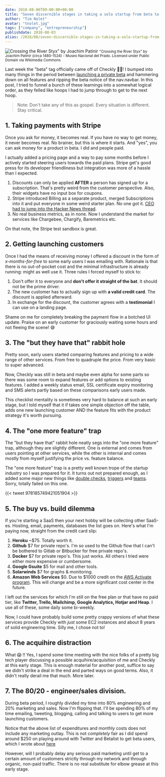 ```yaml
---
date: 2018-08-06T09:00:00+00:00
title: "Seven discernible stages in taking a solo startup from beta to GA"
author: "Tim Nolet"
avatar: "tnolet.jpg"
tags: ["company", "entrepreneurship"]
publishdate: 2018-08-03
alias: /2018/08/seven-discernible-stages-in-taking-a-solo-startup-from-beta-toga/
---
```


![Crossing the River Styx" by Joachim Patinir](/blog/crossing.png)
<small> "Crossing the River Styx" by Joachim Patinir (circa 1480-1524) - Museo Nacional del Prado. Licensed under Public Domain via Wikimedia Commons</small>

Last week the "beta" tag officially came off of Checkly 🍾🎉! I bumped into many things in the period between [launching a private beta](https://hackernoon.com/things-i-learned-from-my-saas-projects-private-beta-period-cd69a11d9e58)
and hammering down on all features and ripping the beta notice of the nav.navbar. In this post, I tried to funnel a bunch of these
learnings into a somewhat logical order, as they felled like hoops I had to jump through to get to the next hoop.

> Note: Don't take any of this as gospel. Every situation is different. Stay critical.

<!--more-->

## 1. Taking payments with Stripe

Once you ask for money, it becomes real. If you have no way to get money, it never becomes real.
No brainer, but this is where it starts. And "yes", you can ask money for a product in beta. I did and people paid. 

I actually added a pricing page and a way to pay some months before I actively started steering users towards the paid plans. Stripe get's good press for its developer friendliness but integration was more of a 
hassle than I expected.

1. Discounts can only be applied **AFTER** a person has signed up for a subscription. That's pretty weird from the customer perspective. Also, their widgets have no input box for coupons.
2. Stripe introduced Billing as a separate product, merged Subscriptions into it and put everyone in some weird starter plan. No one got it. [CEO had to jump into the Hacker News thread](https://news.ycombinator.com/item?id=16766846). 
3. No real business metrics, as in none. Now I understand the market for services like Chargebee, Chargify, Baremetrics etc.

On that note, the Stripe test sandbox is great.

## 2. Getting launching customers

Once I had the means of receiving money I offered a discount in the form of *x-months-for-free* to some early users I was emailing with.
Rationale is that there is no out-of-pocket cost and the minimal infrastructure is already running: might as well use it. 
Three rules I forced myself to stick to:

1. Don't offer it to everyone and **don't offer it straight of the bat**. It should not be the prime driver.
2. The new customer has to actually sign up with **a valid credit card**. The discount is applied afterward.
3. In exchange for the discount, the customer agrees with a **testimonial** I can use on a landing page.

Shame on me for completely breaking the payment flow in a botched UI update. Praise on an early customer for graciously
waiting some hours and not fleeing the scene! 😅


## 3. The "but they have that" rabbit hole

Pretty soon, early users started comparing features and pricing to a wide range of other services. From free to quadruple the 
price. From very basic to super advanced. 

Now, Checkly was still in beta and maybe even alpha for some parts so there was some room to expand features or add options
to existing features. I added a weekly status email, SSL certificate expiry monitoring and SMS alerts partly based on these
comparisons early users made.

This checklist mentality is sometimes very hard to balance at such an early stage, but I told myself that it if takes one simple objection off the 
table, adds one new launching customer AND the feature fits with the product strategy it's worth pursuing.


## 4. The "one more feature" trap

The "but they have that" rabbit hole neatly segs into the "one more feature" trap, although they are slightly different. One 
is external and comes from users pointing at other services, while the other is internal and comes mostly from myself 
justifying the price vs. feature balance.

The "one more feature" trap is a pretty well known trope of the startup industry so I was prepared for it. It turns out not 
prepared enough, as I added some major new things like [double checks](https://checklyhq.com/docs/alerting/settings/#double-checking), 
[triggers](https://checklyhq.com/docs/browser-checks/triggers/) and [teams](https://checklyhq.com/docs/teams/). Sorry, totally failed on this one.

{{< tweet 978185749421051904 >}}

## 5. The buy vs. build dilemma

If you're starting a SaaS then your next hobby will be collecting other SaaS-es. Hosting, email, payments, databases the list goes on.
Here's what I'm paying now, straight from the credit card slip:

1. **Heroku** ~$75. Totally worth it.
2. **Github** $7 for private repo's. I'm so used to the Github flow that I can't be bothered to Gitlab or Bitbucker for free private repo's.
3. **Docker** $7 for private repo's. This just works. All others I tried were either more expensive or cumbersome.
4. **Google Gsuite** $5 for mail and other tools.
5. **Solarwinds** $7 for graphs & monitoring. 
6. **Amazon Web Services** $0. Due to $1000 credit on the [AWS Activate program](https://aws.amazon.com/activate/). This will
change and be a more significant cost center in the future.

I left out the services for which I'm still on the free plan or that have no paid tier, like **Twitter, Trello, Mailchimp, Google Analytics, Hotjar and Heap**.
I use all of these, some daily some bi-weekly.

Now, I could have probably build some pretty crappy versions of what these services provide Checkly with *just* some EC2 instances
and about 8 years of solid engineering time. Silly me, I chose not to! 

## 6. The acquihire distraction

What 😱 !! Yes, I spend some time meeting with the nice folks of a pretty big tech player discussing a possible acquihire/acquisition
of me and Checkly at this early stage. This is enough material for another post, suffice to say we didn't strike a deal in the end and
parted ways on good terms. Also, it didn't really derail me that much. More later.

## 7. The 80/20 - engineer/sales division.

During beta period, I roughly divided my time into 80% engineering and 20% marketing and sales. Now I'm flipping that.
I'll be spending 80% of my time emailing, tweeting, blogging, calling and talking to users to get more launching customers.

Notice that the above list of expenditures and monthly costs does not include any marketing outlay. This is not *completely* fair
as I did spend around $250 on playing around with Twitter and Betalist to get beta users, which I wrote about 
[here](https://hackernoon.com/things-i-learned-from-my-saas-projects-private-beta-period-cd69a11d9e58)

However, will I probably delay any serious paid marketing until get to a certain amount of customers strictly through my 
network and through organic, non-paid traffic. There is no real substitute for elbow grease at this early stage.  

